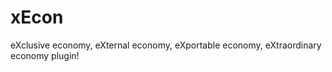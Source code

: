 xEcon
=====

eXclusive economy, eXternal economy, eXportable economy, eXtraordinary economy plugin!
